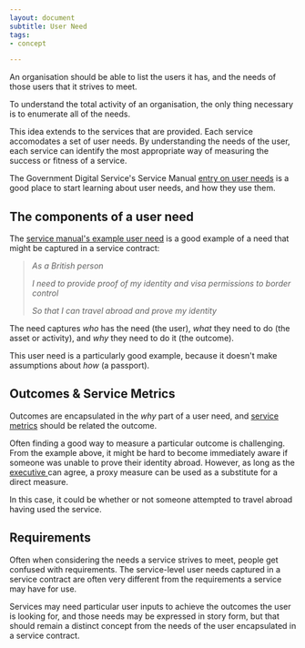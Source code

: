 ```yaml
---
layout: document
subtitle: User Need
tags:
- concept

---
```

An organisation should be able to list the users it has, and the needs of those users that it strives to meet.

To understand the total activity of an organisation, the only thing necessary is to enumerate all of the needs.

This idea extends to the services that are provided. Each service accomodates a set of user needs. By understanding the needs of the user, each service can identify the most appropriate way of measuring the success or fitness of a service.

The Government Digital Service's Service Manual [entry on user needs](https://www.gov.uk/service-manual/user-research/start-by-learning-user-needs) is a good place to start learning about user needs, and how they use them.

## The components of a user need

The [service manual's example user need](https://www.gov.uk/service-manual/user-research/start-by-learning-user-needs#writing-user-needs) is a good example of a need that might be captured in a service contract:

> _As a British person_
>
> _I need to provide proof of my identity and visa permissions to border control_
>
> _So that I can travel abroad and prove my identity_

The need captures _who_ has the need (the user), _what_ they need to do (the asset or activity), and _why_ they need to do it (the outcome).

This user need is a particularly good example, because it doesn't make assumptions about _how_ (a passport).

## Outcomes & Service Metrics

Outcomes are encapsulated in the _why_ part of a user need, and [service metrics](/osom-guide/service-performance-measures) should be related the outcome.

Often finding a good way to measure a particular outcome is challenging. From the example above, it might be hard to become immediately aware if someone was unable to prove their identity abroad. However, as long as the [executive ](/osom-guide/the-executive-team/)can agree, a proxy measure can be used as a substitute for a direct measure.

In this case, it could be whether or not someone attempted to travel abroad having used the service.

## Requirements

Often when considering the needs a service strives to meet, people get confused with requirements. The service-level user needs captured in a service contract are often very different from the requirements a service may have for use.

Services may need particular user inputs to achieve the outcomes the user is looking for, and those needs may be expressed in story form, but that should remain a distinct concept from the needs of the user encapsulated in a service contract.
